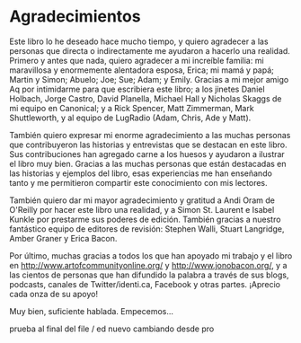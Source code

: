 # Agradecimientos

Este libro lo he deseado hace mucho tiempo, y quiero agradecer a las personas que directa o indirectamente me ayudaron a hacerlo una realidad. Primero y antes que nada, quiero agradecer a mi increíble familia: mi maravillosa y enormemente alentadora esposa, Erica; mi mamá y papá; Martin y Simon; Abuelo; Joe; Sue; Adam; y Emily. Gracias a mi mejor amigo Aq por intimidarme para que escribiera este libro; a los jinetes Daniel Holbach, Jorge Castro, David Planella, Michael Hall y Nicholas Skaggs de mi equipo en Canonical; y a Rick Spencer, Matt Zimmerman, Mark Shuttleworth, y al equipo de LugRadio (Adam, Chris, Ade y Matt).

También quiero expresar mi enorme agradecimiento a las muchas personas que contribuyeron las historias y entrevistas que se destacan en este libro. Sus contribuciones han agregado carne a los huesos y ayudaron a ilustrar el libro muy bien. Gracias a las muchas personas que están destacadas en las historias y ejemplos del libro, esas experiencias me han enseñando tanto y me permitieron compartir este conocimiento con mis lectores.

También quiero dar mi mayor agradecimiento y gratitud a Andi Oram de O'Reilly por hacer este libro una realidad, y a Simon St. Laurent e Isabel Kunkle por prestarme sus poderes de edición. También gracias a nuestro fantástico equipo de editores de revisión: Stephen Walli, Stuart Langridge, Amber Graner y Erica Bacon.

Por último, muchas gracias a todos los que han apoyado mi trabajo y el libro en http://www.artofcommunityonline.org/ y http://www.jonobacon.org/, y a las cientos de personas que han difundido la palabra a través de sus blogs, podcasts, canales de Twitter/identi.ca, Facebook y otras partes. ¡Aprecio cada onza de su apoyo!

Muy bien, suficiente hablada. Empecemos...

prueba al final del file  / ed nuevo cambiando desde pro
